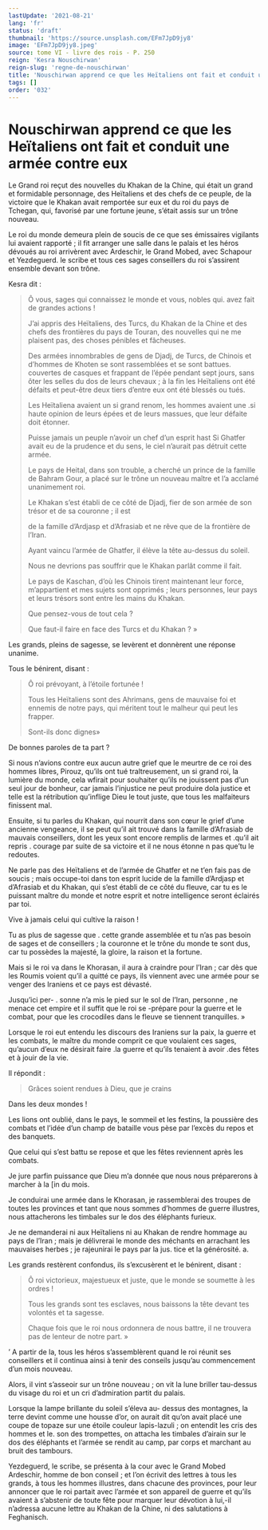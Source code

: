 ```yaml
---
lastUpdate: '2021-08-21'
lang: 'fr'
status: 'draft'
thumbnail: 'https://source.unsplash.com/EFm7JpD9jy8'
image: 'EFm7JpD9jy8.jpeg'
source: tome VI - livre des rois - P. 250
reign: 'Kesra Nouschirwan'
reign-slug: 'regne-de-nouschirwan'
title: 'Nouschirwan apprend ce que les Heïtaliens ont fait et conduit une armée contre eux | Le Livre des Rois | Shâhnâmeh'
tags: []
order: '032'
---
```


<!-- LTeX: language=fr -->

# Nouschirwan apprend ce que les Heïtaliens ont fait et conduit une armée contre eux

Le Grand roi reçut des nouvelles du Khakan de la Chine, qui était un grand et formidable personnage, des Heïtaliens et des chefs de ce peuple, de la victoire que le Khakan avait remportée sur eux et du roi du pays de Tchegan, qui, favorisé par une fortune jeune, s’était assis sur un trône nouveau.

Le roi du monde demeura plein de soucis de ce que ses émissaires vigilants lui avaient rapporté ; il fit arranger une salle dans le palais et les héros dévoués au roi arrivèrent avec Ardeschir, le Grand Mobed, avec Schapour et Yezdeguerd. le scribe et tous ces sages conseillers du roi s’assirent ensemble devant son trône.

Kesra dit :

> Ô vous, sages qui connaissez le monde et vous, nobles qui. avez fait de grandes actions !
>
> J’ai appris des Heïtaliens, des Turcs, du Khakan de la Chine et des chefs des frontières du pays de Touran, des nouvelles qui ne me plaisent pas, des choses pénibles et fâcheuses.
>
> Des armées innombrables de gens de Djadj, de Turcs, de Chinois et d’hommes de Khoten se sont rassemblées et se sont battues. couvertes de casques et frappant de l’épée pendant sept jours, sans ôter les selles du dos de leurs chevaux ; à la fin les Heïtaliens ont été défaits et peut-être deux tiers d’entre eux ont été blessés ou tués.
>
> Les Heïtaliena avaient un si grand renom, les hommes avaient une .si haute opinion de leurs épées et de leurs massues, que leur défaite doit étonner.
>
> Puisse jamais un peuple n’avoir un chef d’un esprit hast Si Ghatfer avait eu de la prudence et du sens, le ciel n’aurait pas détruit cette armée.
>
> Le pays de Heital, dans son trouble, a cherché un prince de la famille de Bahram Gour, a placé sur le trône un nouveau maître et l’a acclamé unanimement roi.
>
> Le Khakan s’est établi de ce côté de Djadj, fier de son armée de son trésor et de sa couronne ; il est
>
> de la famille d’Ardjasp et d’Afrasiab et ne rêve que de la frontière de l’Iran.
>
> Ayant vaincu l’armée de Ghatfer, il élève la tête au-dessus du soleil.
>
> Nous ne devrions pas souffrir que le Khakan parlât comme il fait.
>
> Le pays de Kaschan, d’où les Chinois tirent maintenant leur force, m’appartient et mes sujets sont opprimés ; leurs personnes, leur pays et leurs trésors sont entre les mains du Khakan.
>
> Que pensez-vous de tout cela ?
>
> Que faut-il faire en face des Turcs et du Khakan ? »

Les grands, pleins de sagesse, se levèrent et donnèrent une réponse unanime.

Tous le bénirent, disant :

> Ô roi prévoyant, à l’étoile fortunée !
>
> Tous les Heïtaliens sont des Ahrimans, gens de mauvaise foi et ennemis de notre pays, qui méritent tout le malheur qui peut les frapper.
>
> Sont-ils donc dignes»

De bonnes paroles de ta part ?

Si nous n’avions contre eux aucun autre grief que le meurtre de ce roi des hommes libres, Pirouz, qu’ils ont tué traltreusement, un si grand roi, la lumière du monde, cela wfirait pour souhaiter qu’ils ne jouissent pas d’un seul jour de bonheur, car jamais l’injustice ne peut produire dola justice et telle est la rétribution qu’inflige Dieu le tout juste, que tous les malfaiteurs finissent mal.

Ensuite, si tu parles du Khakan, qui nourrit dans son cœur le grief d’une ancienne vengeance, il se peut qu’il ait trouvé dans la famille d’Afrasiab de mauvais conseillers, dont les yeux sont encore remplis de larmes et .qu’il ait repris
. courage par suite de sa victoire et il ne nous étonne n pas que’tu le redoutes.

Ne parle pas des Heïtaliens et de l’armée de Ghatfer et ne t’en fais pas de soucis ; mais occupe-toi dans ton esprit lucide de la famille d’Ardjasp et d’Afrasiab et du Khakan, qui s’est établi de ce côté du fleuve, car tu es le puissant maître du monde et notre esprit et notre intelligence seront éclairés par toi.

Vive à jamais celui qui cultive la raison !

Tu as plus de sagesse que . cette grande assemblée et tu n’as pas besoin de sages et de conseillers ; la couronne et le trône du monde te sont dus, car tu possèdes la majesté, la gloire, la raison et la fortune.

Mais si le roi va dans le Khorasan, il aura à craindre pour l’Iran ; car dès que les Roumis voient qu’il a quitté ce pays, ils viennent avec une armée pour se venger des Iraniens et ce pays est dévasté.

Jusqu’ici per-
. sonne n’a mis le pied sur le sol de l’Iran, personne
, ne menace cet empire et il suffit que le roi se -prépare pour la guerre et le combat, pour que les crocodiles dans le fleuve se tiennent tranquilles. »

Lorsque le roi eut entendu les discours des Iraniens sur la paix, la guerre et les combats, le maître du monde comprit ce que voulaient ces sages, qu’aucun d’eux ne désirait faire .la guerre et qu’ils tenaient à avoir .des fêtes et à jouir de la vie.

Il répondit :

> Grâces soient rendues à Dieu, que je crains

Dans les deux mondes !

Les lions ont oublié, dans le pays, le sommeil et les festins, la poussière des combats et l’idée d’un champ de bataille vous pèse par l’excès du repos et des banquets.

Que celui qui s’est battu se repose et que les fêtes reviennent après les combats.

Je jure parfin puissance que Dieu m’a donnée que nous nous préparerons à marcher à la [in du mois.

Je conduirai une armée dans le Khorasan, je rassemblerai des troupes de toutes les provinces et tant que nous sommes d’hommes de guerre illustres, nous attacherons les timbales sur le dos des éléphants furieux.

Je ne demanderai ni aux Heïtaliens ni au Khakan de rendre hommage au pays de l’Iran ; mais je délivrerai le monde des méchants en arrachant les mauvaises herbes ; je rajeunirai le pays par la jus. tice et la générosité. a.

Les grands restèrent confondus, ils s’excusèrent et le bénirent, disant :

> Ô roi victorieux, majestueux et juste, que le monde se soumette à les ordres !
>
> Tous les grands sont tes esclaves, nous baissons la tête devant tes volontés et ta sagesse.
>
> Chaque fois que le roi nous ordonnera de nous battre, il ne trouvera pas de lenteur de notre part. »

’
A partir de la, tous les héros s’assemblèrent quand le roi réunit ses conseillers et il continua ainsi à tenir des conseils jusqu’au commencement d’un mois nouveau.

Alors, il vint s’asseoir sur un trône nouveau ; on vit la lune briller tau-dessus du visage du roi et un cri d’admiration partit du palais.

Lorsque la lampe brillante du soleil s’éleva au-
dessus des montagnes, la terre devint comme une housse d’or, on aurait dit qu’on avait placé une coupe de topaze sur une étoile couleur lapis-lazuli ; on entendit les cris des hommes et le. son des trompettes, on attacha les timbales d’airain sur le dos des éléphants et l’armée se rendit au camp, par corps et marchant au bruit des tambours.

Yezdeguerd, le scribe, se présenta à la cour avec le Grand Mobed Ardeschir, homme de bon conseil ; et l’on écrivit des lettres à tous les grands, à tous les hommes illustres, dans chacune des provinces, pour leur annoncer que le roi partait avec l’armée et son appareil de guerre et qu’ils avaient à s’abstenir de toute fête pour marquer leur dévotion à lui,-il n’adressa aucune lettre au Khakan de la Chine, ni des salutations à Feghanisch.
